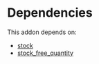 # Dependencies

This addon depends on:

- [stock](https://github.com/bringout/oca-ocb-warehouse/tree/4c1ff8cb52709f535ff86b9a29fa1cb59fa1c290/odoo-bringout-oca-ocb-stock)
- [stock_free_quantity](https://github.com/bringout/oca-technical)
